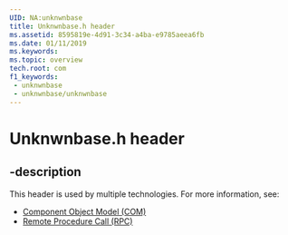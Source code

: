 ```yaml
---
UID: NA:unknwnbase
title: Unknwnbase.h header
ms.assetid: 8595819e-4d91-3c34-a4ba-e9785aeea6fb
ms.date: 01/11/2019
ms.keywords: 
ms.topic: overview
tech.root: com
f1_keywords:
 - unknwnbase
 - unknwnbase/unknwnbase
---
```


# Unknwnbase.h header


## -description

This header is used by multiple technologies. For more information, see:

- [Component Object Model (COM)](../_com/index.md)
- [Remote Procedure Call (RPC)](../_rpc/index.md)

